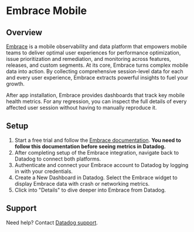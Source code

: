 # Embrace Mobile

## Overview

[Embrace][1] is a mobile observability and data platform that empowers mobile teams to deliver optimal user experiences for
performance optimization, issue prioritization and remediation, and monitoring across features, releases, and custom
segments. At its core, Embrace turns complex mobile data into action. By collecting comprehensive session-level data for
each and every user experience, Embrace extracts powerful insights to fuel your growth.

After app installation, Embrace provides dashboards that track key mobile health metrics. For any regression, you can inspect
the full details of every affected user session without having to manually reproduce it.

## Setup

1. Start a free trial and follow the [Embrace documentation][2]. **You need to follow this documentation before seeing metrics in Datadog.**
1. After completing setup of the Embrace integration, navigate back to Datadog to connect both platforms.
1. Authenticate and connect your Embrace account to Datadog by logging in with your credentials.
1. Create a New Dashboard in Datadog. Select the Embrace widget to display Embrace data with crash or networking metrics.
1. Click into "Details" to dive deeper into Embrace from Datadog.

## Support

Need help? Contact [Datadog support][3].

[1]: https://embrace.io
[2]: https://embrace.io/docs/
[3]: https://docs.datadoghq.com/help/
